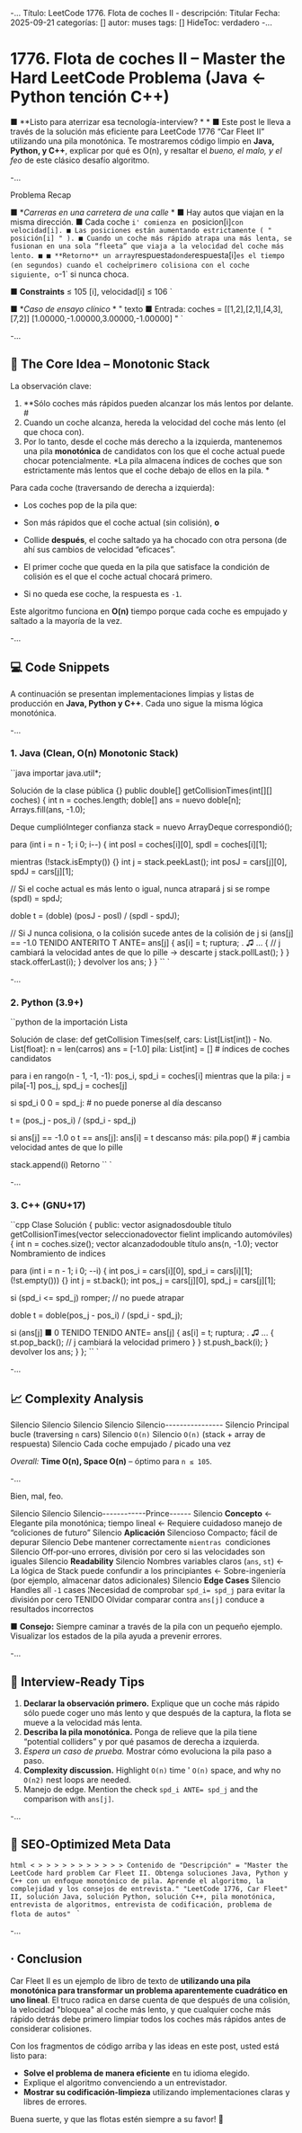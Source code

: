 -...
Título: LeetCode 1776. Flota de coches II -
descripción: Titular
Fecha: 2025-09-21
categorías: []
autor: muses
tags: []
HideToc: verdadero
-...
# 1776. Flota de coches II – Master the Hard LeetCode Problema (Java ← Python tención C++)

■ **Listo para aterrizar esa tecnología-interview? * *
■ Este post le lleva a través de la solución más eficiente para LeetCode 1776 “Car Fleet II” utilizando una pila monotónica. Te mostraremos código limpio en **Java, Python, y C++**, explicar por qué es O(n), y resaltar el *bueno, el malo, y el feo* de este clásico desafío algoritmo.

-...

Problema Recap

■ **Carreras en una carretera de una calle* *
■ Hay autos que viajan en la misma dirección.
■ Cada coche `i' comienza en `posicion[i]` con velocidad[i].
■ Las posiciones están aumentando estrictamente ( " posición[i] " ).
■ Cuando un coche más rápido atrapa una más lenta, se fusionan en una sola “fleeta” que viaja a la velocidad del coche más lento.
■
■ **Retorno** un array `respuesta` donde `respuesta[i]` es el tiempo (en segundos) cuando el coche `i` primero colisiona con el coche siguiente, o `-1` si nunca choca.

■ **Constraints**
≤ 105
[i], velocidad[i] ≤ 106 `

■ **Caso de ensayo clínico* *
" texto
■ Entrada: coches = [[1,2],[2,1],[4,3],[7,2]]
[1.00000,-1.00000,3.00000,-1.00000]
" `

-...

## 🧠 The Core Idea – Monotonic Stack

La observación clave:

1. **Sólo coches más rápidos pueden alcanzar los más lentos por delante. #
2. Cuando un coche alcanza, hereda la velocidad del coche más lento (el que choca con).
3. Por lo tanto, desde el coche más derecho a la izquierda, mantenemos una pila **monotónica** de candidatos con los que el coche actual puede chocar potencialmente.
*La pila almacena índices de coches que son estrictamente más lentos que el coche debajo de ellos en la pila. *

Para cada coche (traversando de derecha a izquierda):

- Los coches pop de la pila que:
- Son más rápidos que el coche actual (sin colisión), **o**
- Collide **después**, el coche saltado ya ha chocado con otra persona (de ahí sus cambios de velocidad “eficaces”.

- El primer coche que queda en la pila que satisface la condición de colisión es el que el coche actual chocará primero.
- Si no queda ese coche, la respuesta es `-1`.

Este algoritmo funciona en **O(n)** tiempo porque cada coche es empujado y saltado a la mayoría de la vez.

-...

## 💻 Code Snippets

A continuación se presentan implementaciones limpias y listas de producción en **Java, Python y C++**. Cada uno sigue la misma lógica monotónica.

-...

### 1. Java (Clean, O(n) Monotonic Stack)

``java
importar java.util*;

Solución de la clase pública {}
public double[] getCollisionTimes(int[][] coches) {
int n = coches.length;
doble[] ans = nuevo doble[n];
Arrays.fill(ans, -1.0);

Deque cumplióInteger confianza stack = nuevo ArrayDeque correspondió();

para (int i = n - 1; i 0; i--) {
int posI = coches[i][0], spdI = coches[i][1];

mientras (!stack.isEmpty()) {}
int j = stack.peekLast();
int posJ = cars[j][0], spdJ = cars[j][1];

// Si el coche actual es más lento o igual, nunca atrapará j
si se rompe (spdI) = spdJ;

doble t = (doble) (posJ - posI) / (spdI - spdJ);

// Si J nunca colisiona, o la colisión sucede antes de la colisión de j
si (ans[j] == -1.0 TENIDO ANTERITO T ANTE= ans[j] {
as[i] = t;
ruptura;
. ♫ ... {
// j cambiará la velocidad antes de que lo pille → descarte j
stack.pollLast();
}
}
stack.offerLast(i);
}
devolver los ans;
}
}
`` `

-...

### 2. Python (3.9+)

``python
de la importación Lista

Solución de clase:
def getCollision Times(self, cars: List[List[int]) - No. List[float]:
n = len(carros)
ans = [-1.0]
pila: List[int] = [] # índices de coches candidatos

para i en rango(n - 1, -1, -1):
pos_i, spd_i = coches[i]
mientras que la pila:
j = pila[-1]
pos_j, spd_j = coches[j]

si spd_i 0 0 = spd_j: # no puede ponerse al día
descanso

t = (pos_j - pos_i) / (spd_i - spd_j)

si ans[j] == -1.0 o t == ans[j]:
ans[i] = t
descanso
más:
pila.pop() # j cambia velocidad antes de que lo pille

stack.append(i)
Retorno
`` `

-...

### 3. C++ (GNU+17)

``cpp
Clase Solución {
public:
vector asignadosdouble título getCollisionTimes(vector seleccionadovector fielint implicando automóviles) {
int n = coches.size();
vector alcanzadodouble título ans(n, -1.0);
vector Nombramiento de indices

para (int i = n - 1; i 0; --i) {
int pos_i = cars[i][0], spd_i = cars[i][1];
(!st.empty())) {}
int j = st.back();
int pos_j = cars[j][0], spd_j = cars[j][1];

si (spd_i <= spd_j) romper; // no puede atrapar

doble t = doble(pos_j - pos_i) / (spd_i - spd_j);

si (ans[j] ■ 0 TENIDO TENIDO ANTE= ans[j] {
as[i] = t;
ruptura;
. ♫ ... {
st.pop_back(); // j cambiará la velocidad primero
}
}
st.push_back(i);
}
devolver los ans;
}
};
`` `

-...

## 📈 Complexity Analysis

Silencio Silencio Silencio Silencio
Silencio----------------
Silencio Principal bucle (traversing `n` cars) Silencio `O(n)` Silencio `O(n)` (stack + array de respuesta)
Silencio Cada coche empujado / picado una vez

*Overall:* **Time O(n), Space O(n)** – óptimo para `n ≤ 105`.

-...

Bien, mal, feo.

Silencio Silencio
Silencio------------Prince------
Silencio **Concepto** ← Elegante pila monotónica; tiempo lineal ← Requiere cuidadoso manejo de “coliciones de futuro”
Silencio **Aplicación** Silencioso Compacto; fácil de depurar Silencio Debe mantener correctamente `mientras `condiciones Silencio Off‐por-uno errores, división por cero si las velocidades son iguales
Silencio **Readability** Silencio Nombres variables claros (`ans`, `st`) ← La lógica de Stack puede confundir a los principiantes ← Sobre-ingeniería (por ejemplo, almacenar datos adicionales)
Silencio **Edge Cases** Silencio Handles all `-1` cases ¦Necesidad de comprobar `spd_i= spd_j` para evitar la división por cero TENIDO Olvidar comparar contra `ans[j]` conduce a resultados incorrectos

■ **Consejo:** Siempre caminar a través de la pila con un pequeño ejemplo. Visualizar los estados de la pila ayuda a prevenir errores.

-...

## 🎯 Interview‐Ready Tips

1. **Declarar la observación primero.** Explique que un coche más rápido sólo puede coger uno más lento y que después de la captura, la flota se mueve a la velocidad más lenta.
2. **Describa la pila monotónica.** Ponga de relieve que la pila tiene “potential colliders” y por qué pasamos de derecha a izquierda.
3. *Espera un caso de prueba.* Mostrar cómo evoluciona la pila paso a paso.
4. **Complexity discussion.** Highlight `O(n)` time ' `O(n)` space, and why no `O(n2)` nest loops are needed.
5. Manejo de edge. Mention the check `spd_i ANTE= spd_j` and the comparison with `ans[j]`.

-...

## 📌 SEO‐Optimized Meta Data

``html
< > > > > > > > > > > >
Contenido de "Descripción" = "Master the LeetCode hard problem Car Fleet II. Obtenga soluciones Java, Python y C++ con un enfoque monotónico de pila. Aprende el algoritmo, la complejidad y los consejos de entrevista."
"LeetCode 1776, Car Fleet" II, solución Java, solución Python, solución C++, pila monotónica, entrevista de algoritmos, entrevista de codificación, problema de flota de autos"
`` `

-...

## ⋅ Conclusion

Car Fleet II es un ejemplo de libro de texto de **utilizando una pila monotónica para transformar un problema aparentemente cuadrático en uno lineal**. El truco radica en darse cuenta de que después de una colisión, la velocidad "bloquea" al coche más lento, y que cualquier coche más rápido detrás debe primero limpiar todos los coches más rápidos antes de considerar colisiones.

Con los fragmentos de código arriba y las ideas en este post, usted está listo para:

- **Solve el problema de manera eficiente** en tu idioma elegido.
- Explique el algoritmo convenciendo a un entrevistador.
- **Mostrar su codificación-limpieza** utilizando implementaciones claras y libres de errores.

Buena suerte, y que las flotas estén siempre a su favor! 🚀